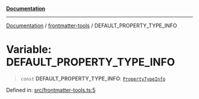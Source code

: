 [**Documentation**](../../README.md)

***

[Documentation](../../README.md) / [frontmatter-tools](../README.md) / DEFAULT\_PROPERTY\_TYPE\_INFO

# Variable: DEFAULT\_PROPERTY\_TYPE\_INFO

> `const` **DEFAULT\_PROPERTY\_TYPE\_INFO**: [`PropertyTypeInfo`](../../types/type-aliases/PropertyTypeInfo.md)

Defined in: [src/frontmatter-tools.ts:5](https://github.com/Christian-Me/folder-to-tags-plugin/blob/1b47fd7d007d2f33409aeb5e2ff62bca31adb1cf/src/frontmatter-tools.ts#L5)

